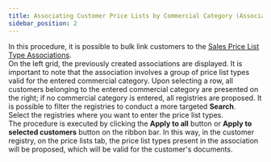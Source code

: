 ```yaml
---
title: Associating Customer Price Lists by Commercial Category (Associazione listini clienti per categoria commerciale)
sidebar_position: 2
---
```


In this procedure, it is possible to bulk link customers to the [Sales Price List Type Associations](/docs/sales/sales-price-list/procedures/type-association).  
On the left grid, the previously created associations are displayed. It is important to note that the association involves a group of price list types valid for the entered commercial category. Upon selecting a row, all customers belonging to the entered commercial category are presented on the right; if no commercial category is entered, all registries are proposed. It is possible to filter the registries to conduct a more targeted **Search**.      
Select the registries where you want to enter the price list types.  
The procedure is executed by clicking the **Apply to all** button or **Apply to selected customers** button on the ribbon bar. In this way, in the customer registry, on the price lists tab, the price list types present in the association will be proposed, which will be valid for the customer's documents.